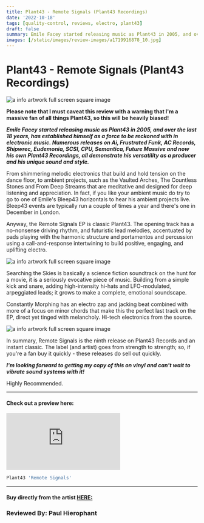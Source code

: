 ```yaml
---
title: Plant43 - Remote Signals (Plant43 Recordings)
date: '2022-10-18'
tags: [quality-control, reviews, electro, plant43]
draft: false
summary: Emile Facey started releasing music as Plant43 in 2005, and over the last 18 years, has established himself as a force to be reckoned with in electronic music
images: [/static/images/review-images/a1719916878_10.jpg]
---
```


# Plant43 - Remote Signals (Plant43 Recordings)

<div className="my-1 px-2 phone: w-full desktop: overflow-hidden xl:my-1 xl:px-2 xl:w-1/2">
  <Image
    alt="a info artwork full screen square image"
    src="/static/images/review-images/a1719916878_10.jpg"
    width={700}
    height={700}
  />
</div>

**Please note that I must caveat this review with a warning that I'm a massive fan of all things Plant43, so this will be heavily biased!**

**_Emile Facey started releasing music as Plant43 in 2005, and over the last 18 years, has established himself as a force to be reckoned with in electronic music. Numerous releases on Ai, Frustrated Funk, AC Records, Shipwrec, Eudemonia, SCSI, CPU, Semantica, Future Massive and now his own Plant43 Recordings, all demonstrate his versatility as a producer and his unique sound and style._**

From shimmering melodic electronics that build and hold tension on the dance floor, to ambient projects, such as the Vaulted Arches, The Countless Stones and From Deep Streams that are meditative and designed for deep listening and appreciation. In fact, if you like your ambient music do try to go to one of Emile's Bleep43 horizontals to hear his ambient projects live. Bleep43 events are typically run a couple of times a year and there's one in December in London.

Anyway, the Remote Signals EP is classic Plant43. The opening track has a no-nonsense driving rhythm, and futuristic lead melodies, accentuated by pads playing with the harmonic structure and portamentos and percussion using a call-and-response intertwining to build positive, engaging, and uplifting electro.

<div className="my-1 px-2 phone: w-full desktop: overflow-hidden xl:my-1 xl:px-2 xl:w-1/2">
  <Image
    alt="a info artwork full screen square image"
    src="/static/images/review-images/0029651358_10.jpg"
    width={700}
    height={700}
  />
</div>

Searching the Skies is basically a science fiction soundtrack on the hunt for a movie, it is a seriously evocative piece of music. Building from a simple kick and snare, adding high-intensity hi-hats and LFO-modulated, arpeggiated leads; it grows to make a complete, emotional soundscape.

Constantly Morphing has an electro zap and jacking beat combined with more of a focus on minor chords that make this the perfect last track on the EP, direct yet tinged with melancholy. Hi-tech electronics from the source.

<div className="my-1 px-2 phone: w-full desktop: overflow-hidden xl:my-1 xl:px-2 xl:w-1/2">
  <Image
    alt="a info artwork full screen square image"
    src="/static/images/review-images/plant43-may-2018.jpg"
    width={700}
    height={700}
  />
</div>

In summary, Remote Signals is the ninth release on Plant43 Records and an instant classic. The label (and artist) goes from strength to strength; so, if you're a fan buy it quickly - these releases do sell out quickly.

**_I'm looking forward to getting my copy of this on vinyl and can't wait to vibrate sound systems with it!_**

Highly Recommended.

---

#### Check out a preview here:

<div className="my-1 px-2 w-[300px] h-[400px]">
<iframe
              src="https://player.vimeo.com/video/762256780?h=14ce13d9cc&amp;badge=0&amp;autopause=0&amp;player_id=0&amp;app_id=58479"
              allowFullScreen
              title="showcase"
              frameBorder="0"
              style={{ position: "relative", margin: 0, width: "100%", height: "300px" }}
            ></iframe>
            </div>

```javascript
Plant43 'Remote Signals'
```

---

#### Buy directly from the artist [**HERE:**](https://plant43.bandcamp.com/album/remote-signals-009)

### Reviewed By: Paul Hierophant
